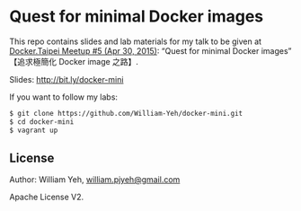 Quest for minimal Docker images
===

This repo contains slides and lab materials for my talk to be given at [Docker.Taipei Meetup #5 (Apr 30, 2015)](http://www.meetup.com/Docker-Taipei/events/221967975/): “Quest for minimal Docker images” 【追求極簡化 Docker image 之路】.




Slides: http://bit.ly/docker-mini

If you want to follow my labs:

```bash
$ git clone https://github.com/William-Yeh/docker-mini.git
$ cd docker-mini
$ vagrant up
```

## License

Author: William Yeh, william.pjyeh@gmail.com

Apache License V2.
